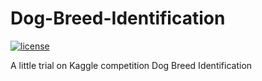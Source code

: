 # Dog-Breed-Identification
[![license](https://img.shields.io/github/license/mashape/apistatus.svg?maxAge=2592000)](https://github.com/MinxZ/Dog-Breed-Identification/blob/master/LICENSE)

A little trial on Kaggle competition Dog Breed Identification
